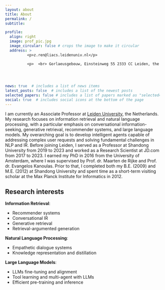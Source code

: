 ```yaml
---
layout: about
title: About
permalink: /
subtitle: 

profile:
  align: right
  image: prof_pic.jpg
  image_circular: false # crops the image to make it circular
  address: >
          <p>z.ren@liacs.leidenuniv.nl</p>

          <p>  <br> Gorlaeusgebouw, Einsteinweg 55 2333 CC Leiden, the Netherlands</p>

          

          
news: true  # includes a list of news items
latest_posts: false  # includes a list of the newest posts
selected_papers: false # includes a list of papers marked as "selected={true}"
social: true  # includes social icons at the bottom of the page
---
```



I am currently an Associate Professor at <a href="https://www.universiteitleiden.nl/en">Leiden University</a>, the Netherlands. My research focuses on information retrieval and natural language processing, with a particular emphasis on conversational information-seeking, generative retrieval, recommender systems, and large language models. My overarching goal is to develop intelligent agents capable of addressing complex user requests and solving fundamental challenges in NLP and IR. Before joining Leiden, I served as a Professor at Shandong University from 2019 to 2023 and worked as a Research Scientist at JD.com from 2017 to 2023. I earned my PhD in 2016 from the University of Amsterdam, where I was supervised by Prof. dr. Maarten de Rijke and Prof. dr. Evangelos Kanoulas. Prior to that, I completed both my B.E. (2009) and M.E. (2012) at Shandong University and spent time as a short-term visiting scholar at the Max Planck Institute for Informatics in 2012.


## Research interests

**Information Retrieval**:  
- Recommender systems  
- Conversational IR  
- Generative retrieval
- Retrieval-argumented generation    

**Natural Language Processing**:  
- Empathetic dialogue systems   
- Knowledge representation and distillation

**Large Language Models**: 
- LLMs fine-tuning and alignment
- Tool learning and multi-agent with LLMs
- Efficient pre-training and inference
